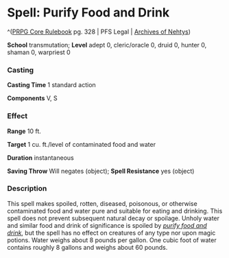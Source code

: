 # Spell: Purify Food and Drink

^([PRPG Core Rulebook][ss-purify-food-and-drink] pg. 328 | PFS Legal | [Archives of Nehtys][sn-purify-food-and-drink])

**School** transmutation; **Level** adept 0, cleric/oracle 0, druid 0, hunter 0, shaman 0, warpriest 0

### Casting

**Casting Time** 1 standard action  

**Components** V, S

### Effect

**Range** 10 ft.  

**Target** 1 cu. ft./level of contaminated food and water  

**Duration** instantaneous  

**Saving Throw** Will negates (object); **Spell Resistance** yes (object)

### Description

This spell makes spoiled, rotten, diseased, poisonous, or otherwise contaminated food and water pure and suitable for eating and drinking. This spell does not prevent subsequent natural decay or spoilage. Unholy water and similar food and drink of significance is spoiled by _[purify food and drink]_, but the spell has no effect on creatures of any type nor upon magic potions. Water weighs about 8 pounds per gallon. One cubic foot of water contains roughly 8 gallons and weighs about 60 pounds.

[ss-purify-food-and-drink]: http://paizo.com/pathfinderRPG/v57
[sn-purify-food-and-drink]: http://www.archivesofnethys.com/SpellDisplay.aspx?ItemName=Purify%20Food%20and%20Drink
[purify food and drink]: http://www.archivesofnethys.com/SpellDisplay.aspx?ItemName=purify%20food%20and%20drink